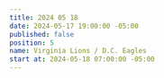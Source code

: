 ```yaml
---
title: 2024 05 18
date: 2024-05-17 19:00:00 -05:00
published: false
position: 5
name: Virginia Lions / D.C. Eagles
start at: 2024-05-18 07:00:00 -05:00
---
```


